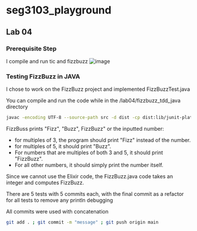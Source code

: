 # seg3103_playground

## Lab 04

### Prerequisite Step

I compile and run tic and fizzbuzz
![image](./assets/)

### Testing FizzBuzz in JAVA

I chose to work on the FizzBuzz project and implemented FizzBuzzTest.java

You can compile and run the code while in the /lab04/fizzbuzz_tdd_java directory

``` bash
javac -encoding UTF-8 --source-path src -d dist -cp dist:lib/junit-platform-console-standalone-1.7.1.jar src/*.java && javac -encoding UTF-8 --source-path test -d dist -cp dist:lib/junit-platform-console-standalone-1.7.1.jar test/*.java && java -jar lib/junit-platform-console-standalone-1.7.1.jar --class-path dist --scan-class-path
```

FizzBuss prints "Fizz", "Buzz", FizzBuzz" or the inputted number:

- for multiples of 3, the program should print "Fizz" instead of the number.
- for multiples of 5, it should print "Buzz".
- For numbers that are multiples of both 3 and 5, it should print "FizzBuzz".
- For all other numbers, it should simply print the number itself.

Since we cannot use the Elixir code, the FizzBuzz.java code takes an integer and computes FizzBuzz.

There are 5 tests with 5 commits each, with the final commit as a refactor for all tests to remove any println debugging

All commits were used with concatenation

```bash
git add . ; git commit -m "message" ; git push origin main
```
